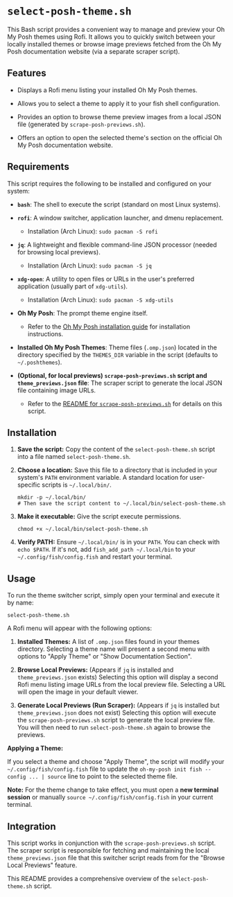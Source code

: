 # `select-posh-theme.sh`

This Bash script provides a convenient way to manage and preview your Oh My Posh themes using Rofi. It allows you to quickly switch between your locally installed themes or browse image previews fetched from the Oh My Posh documentation website (via a separate scraper script).

## Features

* Displays a Rofi menu listing your installed Oh My Posh themes.

* Allows you to select a theme to apply it to your fish shell configuration.

* Provides an option to browse theme preview images from a local JSON file (generated by `scrape-posh-previews.sh`).

* Offers an option to open the selected theme's section on the official Oh My Posh documentation website.

## Requirements

This script requires the following to be installed and configured on your system:

* **`bash`**: The shell to execute the script (standard on most Linux systems).

* **`rofi`**: A window switcher, application launcher, and dmenu replacement.

  * Installation (Arch Linux): `sudo pacman -S rofi`

* **`jq`**: A lightweight and flexible command-line JSON processor (needed for browsing local previews).

  * Installation (Arch Linux): `sudo pacman -S jq`

* **`xdg-open`**: A utility to open files or URLs in the user's preferred application (usually part of `xdg-utils`).

  * Installation (Arch Linux): `sudo pacman -S xdg-utils`

* **Oh My Posh**: The prompt theme engine itself.

  * Refer to the [Oh My Posh installation guide](https://ohmyposh.dev/docs/installation/linux) for installation instructions.

* **Installed Oh My Posh Themes**: Theme files (`.omp.json`) located in the directory specified by the `THEMES_DIR` variable in the script (defaults to `~/.poshthemes`).

* **(Optional, for local previews) `scrape-posh-previews.sh` script and `theme_previews.json` file**: The scraper script to generate the local JSON file containing image URLs.

  * Refer to the [README for `scrape-posh-previews.sh`](./README.md) for details on this script.

## Installation

1. **Save the script:** Copy the content of the `select-posh-theme.sh` script into a file named `select-posh-theme.sh`.

2. **Choose a location:** Save this file to a directory that is included in your system's `PATH` environment variable. A standard location for user-specific scripts is `~/.local/bin/`.

   ```
   mkdir -p ~/.local/bin/
   # Then save the script content to ~/.local/bin/select-posh-theme.sh

   ```

3. **Make it executable:** Give the script execute permissions.

   ```
   chmod +x ~/.local/bin/select-posh-theme.sh

   ```

4. **Verify PATH:** Ensure `~/.local/bin/` is in your `PATH`. You can check with `echo $PATH`. If it's not, add `fish_add_path ~/.local/bin` to your `~/.config/fish/config.fish` and restart your terminal.

## Usage

To run the theme switcher script, simply open your terminal and execute it by name:

```
select-posh-theme.sh

```

A Rofi menu will appear with the following options:

1. **Installed Themes:** A list of `.omp.json` files found in your themes directory. Selecting a theme name will present a second menu with options to "Apply Theme" or "Show Documentation Section".

2. **Browse Local Previews:** (Appears if `jq` is installed and `theme_previews.json` exists) Selecting this option will display a second Rofi menu listing image URLs from the local preview file. Selecting a URL will open the image in your default viewer.

3. **Generate Local Previews (Run Scraper):** (Appears if `jq` is installed but `theme_previews.json` does not exist) Selecting this option will execute the `scrape-posh-previews.sh` script to generate the local preview file. You will then need to run `select-posh-theme.sh` again to browse the previews.

**Applying a Theme:**

If you select a theme and choose "Apply Theme", the script will modify your `~/.config/fish/config.fish` file to update the `oh-my-posh init fish --config ... | source` line to point to the selected theme file.

**Note:** For the theme change to take effect, you must open a **new terminal session** or manually `source ~/.config/fish/config.fish` in your current terminal.

## Integration

This script works in conjunction with the `scrape-posh-previews.sh` script. The scraper script is responsible for fetching and maintaining the local `theme_previews.json` file that this switcher script reads from for the "Browse Local Previews" feature.

This README provides a comprehensive overview of the `select-posh-theme.sh` script.
